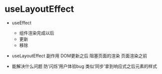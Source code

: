 # useLayoutEffect

- useEffect
    - 组件渲染完成以后
    - 更新
    - 移除
- useLayoutEffect
    副作用
    DOM更新之后
    阻塞页面的渲染
    页面渲染之前

- 能解决什么问题
    防‘闪烁’用户体验bug 
    类似‘同步’拿到响应式之后元素的样式